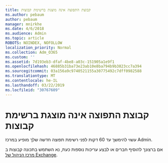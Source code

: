 ```yaml
---
title: קבוצת התפוצה אינה מוצגת ברשימת קבוצות
ms.author: pebaum
author: pebaum
manager: mnirkhe
ms.date: 4/6/2018
ms.audience: Admin
ms.topic: article
ROBOTS: NOINDEX, NOFOLLOW
localization_priority: Normal
ms.collection: Adm_O365
ms.custom: ''
ms.assetid: 7d193eb3-dfaf-4be8-a03c-151905a1e9f1
ms.openlocfilehash: 46885b31ba73e23ab10e8ba794b9b3823cc7a394
ms.sourcegitcommit: 03a156a9c9740521155a30775492c7dff0982588
ms.translationtype: MT
ms.contentlocale: he-IL
ms.lasthandoff: 03/22/2019
ms.locfileid: "30767609"
---
```

# <a name="distribution-group-not-showing-in-groups-list"></a>קבוצת התפוצה אינה מוצגת ברשימת קבוצות

עשוי להימשך עד 60 דקות לפני רשימת תפוצה חדשה שלך מופיע במרכז Admin.
  
אם ברצונך להוסיף חברים או לבצע עריכות נוספות כעת, נא השתמש בתכונה קבוצות ב [מרכז הניהול של Exchange](https://outlook.office365.com/ecp/?rfr=Admin_o365&amp;exsvurl=1).
  

